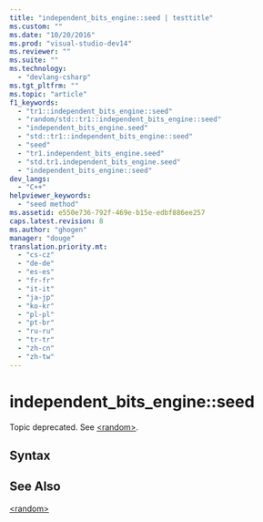 ```yaml
---
title: "independent_bits_engine::seed | testtitle"
ms.custom: ""
ms.date: "10/20/2016"
ms.prod: "visual-studio-dev14"
ms.reviewer: ""
ms.suite: ""
ms.technology: 
  - "devlang-csharp"
ms.tgt_pltfrm: ""
ms.topic: "article"
f1_keywords: 
  - "tr1::independent_bits_engine::seed"
  - "random/std::tr1::independent_bits_engine::seed"
  - "independent_bits_engine.seed"
  - "std::tr1::independent_bits_engine::seed"
  - "seed"
  - "tr1.independent_bits_engine.seed"
  - "std.tr1.independent_bits_engine.seed"
  - "independent_bits_engine::seed"
dev_langs: 
  - "C++"
helpviewer_keywords: 
  - "seed method"
ms.assetid: e550e736-792f-469e-b15e-edbf886ee257
caps.latest.revision: 8
ms.author: "ghogen"
manager: "douge"
translation.priority.mt: 
  - "cs-cz"
  - "de-de"
  - "es-es"
  - "fr-fr"
  - "it-it"
  - "ja-jp"
  - "ko-kr"
  - "pl-pl"
  - "pt-br"
  - "ru-ru"
  - "tr-tr"
  - "zh-cn"
  - "zh-tw"
---
```

# independent_bits_engine::seed
Topic deprecated. See [\<random>](../Topic/%3Crandom%3E.md).  
  
## Syntax  
  
## See Also  
 [\<random>](../Topic/%3Crandom%3E.md)